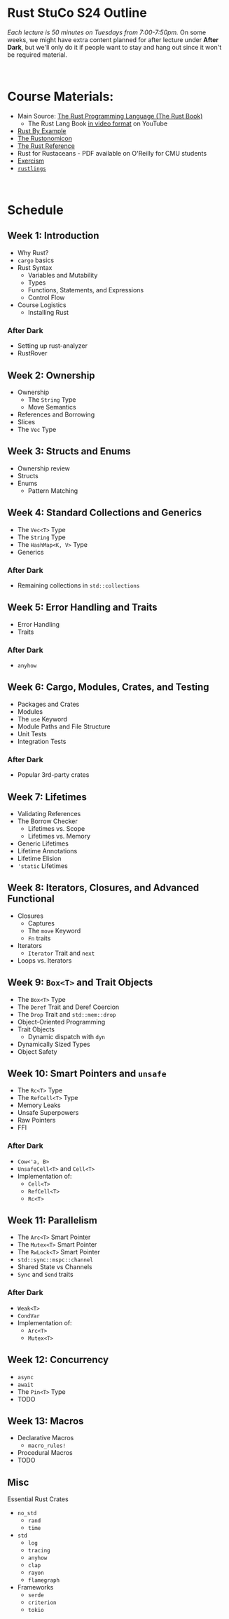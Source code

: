 # Rust StuCo S24 Outline

_Each lecture is 50 minutes on Tuesdays from 7:00-7:50pm._ On some weeks, we might have extra content planned for after lecture under **After Dark**, but we'll only do it if people want to stay and hang out since it won't be required material.


</br>

# Course Materials:
- Main Source: [The Rust Programming Language (The Rust Book)](https://doc.rust-lang.org/book/)
    - The Rust Lang Book [in video format](https://www.youtube.com/playlist?list=PLai5B987bZ9CoVR-QEIN9foz4QCJ0H2Y8) on YouTube
- [Rust By Example](https://doc.rust-lang.org/rust-by-example/index.html)
- [The Rustonomicon](https://doc.rust-lang.org/nomicon/)
- [The Rust Reference](https://doc.rust-lang.org/reference/index.html)
- Rust for Rustaceans - PDF available on O'Reilly for CMU students
- [Exercism](https://exercism.org/tracks/rust)
- [`rustlings`](https://github.com/rust-lang/rustlings)

</br>


# **Schedule**


## Week 1: Introduction
- Why Rust?
- `cargo` basics
- Rust Syntax
    - Variables and Mutability
    - Types
    - Functions, Statements, and Expressions
    - Control Flow
- Course Logistics
    - Installing Rust

### After Dark
- Setting up rust-analyzer
- RustRover


## Week 2: Ownership
- Ownership
    - The `String` Type
    - Move Semantics
- References and Borrowing
- Slices
- The `Vec` Type


## Week 3: Structs and Enums
- Ownership review
- Structs
- Enums
    - Pattern Matching


## Week 4: Standard Collections and Generics
- The `Vec<T>` Type
- The `String` Type
- The `HashMap<K, V>` Type
- Generics

### After Dark
- Remaining collections in `std::collections`


## Week 5: Error Handling and Traits
- Error Handling
- Traits

### After Dark
- `anyhow`


## Week 6: Cargo, Modules, Crates, and Testing
- Packages and Crates
- Modules
- The `use` Keyword
- Module Paths and File Structure
- Unit Tests
- Integration Tests

### After Dark
- Popular 3rd-party crates


## Week 7: Lifetimes
- Validating References
- The Borrow Checker
    - Lifetimes vs. Scope
    - Lifetimes vs. Memory
- Generic Lifetimes
- Lifetime Annotations
- Lifetime Elision
- `'static` Lifetimes


## Week 8: Iterators, Closures, and Advanced Functional
- Closures
    - Captures
    - The `move` Keyword
    - `Fn` traits
- Iterators
    - `Iterator` Trait and `next`
- Loops vs. Iterators


## Week 9: `Box<T>` and Trait Objects
- The `Box<T>` Type
- The `Deref` Trait and Deref Coercion
- The `Drop` Trait and `std::mem::drop`
- Object-Oriented Programming
- Trait Objects
    - Dynamic dispatch with `dyn`
- Dynamically Sized Types
- Object Safety


## Week 10: Smart Pointers and `unsafe`
- The `Rc<T>` Type
- The `RefCell<T>` Type
- Memory Leaks
- Unsafe Superpowers
- Raw Pointers
- FFI

### After Dark
- `Cow<'a, B>`
- `UnsafeCell<T>` and `Cell<T>`
- Implementation of:
    - `Cell<T>`
    - `RefCell<T>`
    - `Rc<T>`


## Week 11: Parallelism
- The `Arc<T>` Smart Pointer
- The `Mutex<T>` Smart Pointer
- The `RwLock<T>` Smart Pointer
- `std::sync::mspc::channel`
- Shared State vs Channels
- `Sync` and `Send` traits

### After Dark
- `Weak<T>`
- `CondVar`
- Implementation of:
    - `Arc<T>`
    - `Mutex<T>`


## Week 12: Concurrency
- `async`
- `await`
- The `Pin<T>` Type
- TODO


## Week 13: Macros
- Declarative Macros
    - `macro_rules!`
- Procedural Macros
- TODO


## Misc
Essential Rust Crates
- `no_std`
    - `rand`
    - `time`
- `std`
    - `log`
    - `tracing`
    - `anyhow`
    - `clap`
    - `rayon`
    - `flamegraph`
- Frameworks
    - `serde`
    - `criterion`
    - `tokio`
